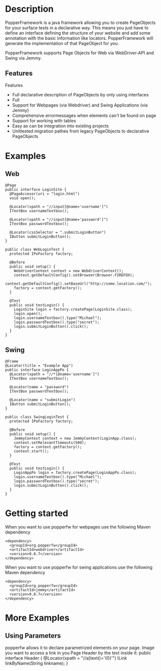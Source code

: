 # Description
PopperFramework is a java framework allowing you to create PageObjects for your surface tests in a declarative way. This means you just have to define an interface defining the structure of your website and add some annotation with the basic information like locators. PopperFramework will generate the implementation of that PageObject for you.

PopperFramework supports Page Objects for Web via WebDriver-API and Swing via Jemmy.

## Features

Features

- Full declarative description of PageObjects by only using interfaces
- Full 
- Support for Webpages (via Webdriver) and Swing Applications (via Jemmy)
- Comprehensive errormessages when elements can't be found on page
- Support for working with tables
- Easy as can be integration into existing projects
- Unittested migration pathes from legacy PageObjects to declarative PageObjects

# Examples

## Web

    @Page
    public interface LoginSite {
      @PageAccesor(uri = "login.html")
      void open();

      @Locator(xpath = "//input[@name='username']")
      ITextBox usernameTextbox();
    
      @Locator(xpath = "//input[@name='password']")
      ITextBox passwordTextbox();
    
      @Locator(cssSelector = ".submitLoginButton")
      IButton submitLoginButton();
    }

    public class WebLoginTest {
      protected IPoFactory factory;

      @Before
      public void setup() {
        WebdriverContext context = new WebdriverContext();
        context.getDefaultConfig().setBrowser(Browser.FIREFOX);
        context.getDefaultConfig().setBaseUrl("http://some.location.com/");
        factory = context.getFactory();
      }

      @Test
      public void testLogin() {
        LoginSite login = factory.createPage(LoginSite.class);
        login.open();
        login.usernameTextbox().type("Michael");
        login.passwordTextbox().type("secret");
        login.submitLoginButton().click();
      }
    }

## Swing

    @Frame
    @Locator(title = "Example App")
    public interface LoginAppPo {
      @Locator(xpath = "//*[@name='username']")
      ITextBox usernameTextbox();
    
      @Locator(name = "password")
      ITextBox passwordTextbox();
    
      @Locator(name = "submitLogin")
      IButton submitLoginButton();
    }

    public class SwingLoginTest { 
      protected IPoFactory factory;

      @Before
      public void setup() {
        JemmyContext context = new JemmyContext(LoginApp.class);
        context.setRelevantTimeouts(500);
        factory = context.getFactory();
        context.start();
      }

      @Test
      public void testLogin() {
        LoginAppPo login = factory.createPage(LoginAppPo.class);
        login.usernameTextbox().type("Michael");
        login.passwordTextbox().type("secret");
        login.submitLoginButton().click();
      }
    }

# Getting started

When you want to use popperfw for webpages use the following Maven dependency

    <dependency>
      <groupId>org.popperfw</groupId>
      <artifactId>webdriver</artifactId>
      <version>0.8.7</version>
    </dependency>

When you want to use popperfw for swing applications use the following Maven dependency

    <dependency>
      <groupId>org.popperfw</groupId>
      <artifactId>jemmy</artifactId>
      <version>0.8.7</version>
    </dependency>

# More Examples
## Using Parameters

popperfw allows it to declare parametrized elements on your page. Image you want to access a link in you Page Header by the text inside it:
    public interface Header {
      @Locator(xpath = "//a[text()='{0}'")
      ILink linkByName(String linkname);
    }